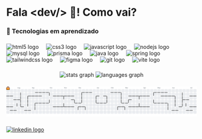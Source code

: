 <h1 align="left">Fala 	&ltdev/&gt 👊! Como vai?</h1>

###

<h3 align="left">🚀 Tecnologias em aprendizado</h3>

###

<div align="left">
  <img src="https://cdn.jsdelivr.net/gh/devicons/devicon/icons/html5/html5-original.svg" height="36" alt="html5 logo"  />
  <img width="12" />
  <img src="https://cdn.jsdelivr.net/gh/devicons/devicon/icons/css3/css3-original.svg" height="36" alt="css3 logo"  />
  <img width="12" />
  <img src="https://cdn.jsdelivr.net/gh/devicons/devicon/icons/javascript/javascript-original.svg" height="36" alt="javascript logo"  />
  <img width="12" />
  <img src="https://cdn.jsdelivr.net/gh/devicons/devicon/icons/nodejs/nodejs-original.svg" height="36" alt="nodejs logo"  />
  <img width="12" />
  <img src="https://cdn.jsdelivr.net/gh/devicons/devicon/icons/mysql/mysql-original.svg" height="36" alt="mysql logo"  />
  <img width="12" />
  <img src="https://cdn.simpleicons.org/prisma/ffffff" height="36" alt="prisma logo"  />
  <img width="12" />
  <img src="https://cdn.jsdelivr.net/gh/devicons/devicon/icons/java/java-original.svg" height="36" alt="java logo"  />
  <img width="12" />
  <img src="https://cdn.jsdelivr.net/gh/devicons/devicon/icons/spring/spring-original.svg" height="36" alt="spring logo"  />
  <img width="12" />
  <img src="https://cdn.simpleicons.org/tailwindcss/06B6D4" height="36" alt="tailwindcss logo"  />
  <img width="12" />
  <img src="https://cdn.jsdelivr.net/gh/devicons/devicon/icons/figma/figma-original.svg" height="36" alt="figma logo"  />
  <img width="12" />
  <img src="https://cdn.jsdelivr.net/gh/devicons/devicon/icons/git/git-original.svg" height="36" alt="git logo"  />
  <img width="12" />
  <img src="https://cdn.simpleicons.org/vite/646CFF" height="36" alt="vite logo"  />
</div>

###

<div align="center">
  <img src="https://github-readme-stats.vercel.app/api?username=gut0Rodri&hide_title=false&hide_rank=false&show_icons=true&include_all_commits=true&count_private=true&disable_animations=false&theme=dark&locale=pt-br&hide_border=true" height="200" alt="stats graph"  />
  <img src="https://github-readme-stats.vercel.app/api/top-langs?username=gut0Rodri&locale=pt-br&hide_title=false&layout=compact&card_width=320&langs_count=5&theme=dark&hide_border=true" height="200" alt="languages graph"  />
</div>

###

<picture height="200">
  <source media="(prefers-color-scheme: dark)" srcset="https://raw.githubusercontent.com/gut0Rodri/gut0Rodri/output/pacman-contribution-graph-dark.svg">
  <source media="(prefers-color-scheme: light)" srcset="https://raw.githubusercontent.com/gut0Rodri/gut0Rodri/output/pacman-contribution-graph.svg">
  <img alt="pacman contribution graph" src="https://raw.githubusercontent.com/gut0Rodri/gut0Rodri/output/pacman-contribution-graph.svg">
</picture>

###

<div align="left">
  <a href="https://www.linkedin.com/in/gutorodri" target="_blank">
    <img src="https://img.shields.io/static/v1?message=LinkedIn&logo=linkedin&label=&color=0077B5&logoColor=white&labelColor=&style=for-the-badge" height="35" alt="linkedin logo"  />
  </a>
</div>

###

